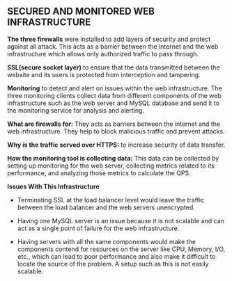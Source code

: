 ## SECURED AND MONITORED WEB INFRASTRUCTURE

**The three firewalls** were installed to add layers of security and protect against all attack. This acts as a barrier between the internet and the web infrastructure which allows only authorized traffic to pass through.

**SSL(secure socket layer)** to ensure that the data transmitted between the website and its users is protected from  interception and tampering.

**Monitoring** to detect and alert on issues within the web infrastructure. The three monitoring clients collect data from different components of the web infrastructure such as the web server and MySQL database and send it to the monitoring service for analysis and alerting.

**What are firewalls for:** They acts as barriers between the internet and the web infrastructure. They help to block malicious traffic and prevent attacks.

**Why is the traffic served over HTTPS:**  to increase security of data transfer. 

**How the monitoring tool is collecting data:** This data can be collected by setting up monitoring for the web server, collecting metrics related to its performance, and analyzing those metrics to calculate the QPS.

**Issues With This Infrastructure**

- Terminating SSL at the load balancer level would leave the traffic between the load balancer and the web servers unencrypted.

- Having one MySQL server is an issue because it is not scalable and can act as a single point of failure for the web infrastructure.

- Having servers with all the same components would make the components contend for resources on the server like CPU, Memory, I/O, etc., which can lead to poor performance and also make it difficult to locate the source of the problem. A setup such as this is not easily scalable.
